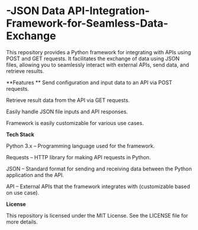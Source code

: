 # -JSON Data API-Integration-Framework-for-Seamless-Data-Exchange

This repository provides a Python framework for integrating with APIs using POST and GET requests. It facilitates the exchange of data using JSON files, allowing you to seamlessly interact with external APIs, send data, and retrieve results.

**Features
**
Send configuration and input data to an API via POST requests.

Retrieve result data from the API via GET requests.

Easily handle JSON file inputs and API responses.

Framework is easily customizable for various use cases.


**Tech Stack**

Python 3.x – Programming language used for the framework.

Requests – HTTP library for making API requests in Python.

JSON – Standard format for sending and receiving data between the Python application and the API.

API – External APIs that the framework integrates with (customizable based on use case).


**License**

This repository is licensed under the MIT License. See the LICENSE file for more details.
